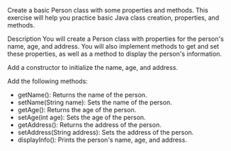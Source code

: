 Create a basic Person class with some properties and methods. This exercise will help you practice basic Java class creation, properties, and methods.


Description
You will create a Person class with properties for the person's name, age, and address. You will also implement methods to get and set these properties, as well as a method to display the person's information.


Add a constructor to initialize the name, age, and address.


Add the following methods:
- getName(): Returns the name of the person.
- setName(String name): Sets the name of the person.
- getAge(): Returns the age of the person.
- setAge(int age): Sets the age of the person.
- getAddress(): Returns the address of the person.
- setAddress(String address): Sets the address of the person.
- displayInfo(): Prints the person's name, age, and address.